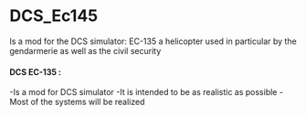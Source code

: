 # DCS_Ec145
Is a mod for the DCS simulator: EC-135 a helicopter used in particular by the gendarmerie as well as the civil security

#### DCS EC-135 :

-Is a mod for DCS simulator
-It is intended to be as realistic as possible
-Most of the systems will be realized

